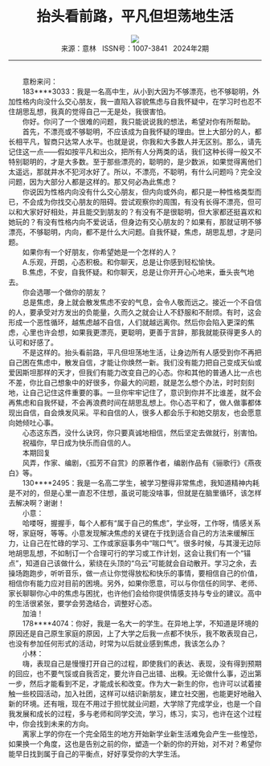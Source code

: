 # <center>抬头看前路，平凡但坦荡地生活</center>

<div align=center><img src="http://fslib.vip.qikan.cn/img.ashx?key=%d7%f7%d5%df%a3%ba"></div>

<center>来源：意林   ISSN号：1007-3841   2024年2期</center>

* * *

<br>　　意粉来问：  
　　183\*\*\*\*3033：我是一名高中生，从小到大因为不够漂亮，也不够聪明，外加性格内向没什么交心朋友，我一直陷入容貌焦虑与自我怀疑中，在学习时也忍不住胡思乱想，我真的觉得自己一无是处，我很害怕。  
　　你好。你问了一个很难的问题，我只能说说我的想法，希望对你有所帮助。  
　　首先，不漂亮或不够聪明，不应该成为自我怀疑的理由。世上大部分的人，都长相平凡，智商只达常人水平。也就是说，你我和大多数人并无区别。那么，请先记住这一点——假如按平凡和出众，把所有人分两类的话，我们这种长得一般又不特别聪明的，才是大多数。至于那些漂亮的，聪明的，是少数派，如果觉得离他们太遥远，那就井水不犯河水好了。所以，不漂亮，不聪明，有什么问题吗？完全没问题，因为大部分人都是这样的。那又何必為此焦虑？  
　　你说因为性格内向没有什么交心朋友，但内向或外向，都只是一种性格类型而已，不会成为你找交心朋友的阻碍。尝试观察你的周围，有没有长得不漂亮，但可以和大家好好相处，并且能交到朋友的？有没有不是很聪明，但大家都还挺喜欢和她玩的？有没有性格内向不爱说话，但身边有交心朋友的？如果有，那就证明不够漂亮，不够聪明，内向，都不是什么大问题。自我怀疑，焦虑，胡思乱想，才是问题。  
　　如果你有一个好朋友，你希望她是一个怎样的人？  
　　A.乐观，开朗，心态积极。和你聊天，总是让你感到轻松愉快。  
　　B.焦虑，不安，自我怀疑。和你聊天，总是让你开开心心地来，垂头丧气地去。  
　　你会选哪一个做你的朋友？  
　　总是焦虑，身上就会散发焦虑不安的气息，会令人敬而远之。接近一个不自信的人，要承受对方发出的负能量，久而久之就会让人不舒服和不耐烦。有时，这会形成一个恶性循环，越焦虑越不自信，人们就越远离你。然后你会陷入更深的焦虑，心里也许会想，如果我更漂亮，更聪明，更善于言辞，那我就能获得更多人的认可和好感了。  
　　不是这样的。抬头看前路，平凡但坦荡地生活，让身边所有人感受到你不再把自己困在焦虑中，散发自信，才能让你焕然一新。我们没有能力把自己变成天仙或爱因斯坦那样的天才，但我们有能力改变自己的心态。你和其他的普通人比一点也不差，你比自己想象中的好很多，你最大的问题，就是怎么想个办法，时时刻刻地，让自己记住这件重要的事。一旦你牢牢记住了，意识到你并不比谁差，就不会再焦虑和自我怀疑，不会再浪费时间在胡思乱想上。你心态平和了，做人做事都体现出自信，自会焕发风采。平和自信的人，很多人都会乐于和她交朋友，也会愿意向她倾吐心事。  
　　心态这东西，没什么诀窍，你只要真诚地相信，然后坚定去做就行，别害怕。  
　　祝福你，早日成为快乐而自信的人。  
　　本期回复  
　　风弄，作家、编剧，《孤芳不自赏》的原著作者，编剧作品有《骊歌行》《燕夜白》等。  
　　130\*\*\*\*2495：我是一名高二学生，被学习整得非常焦虑，我知道精神内耗是不对的，但是心里一直忍不住想，虽说可能没啥事，但就是在脑里循环，该怎样去解决啊？谢谢！  
　　小意：  
　　哈喽呀，握握手，每个人都有“属于自己的焦虑”，学业呀，工作呀，情感关系呀，家庭呀，等等。小意发现解决焦虑的关键在于找到适合自己的方法来缓解压力，让自己在忙碌的学习、工作或家庭事务中“喘口气”。很多时候，与其漫无边际地胡思乱想，不如制订一个合理可行的学习或工作计划，这会让我们有一个“锚点”，知道自己该做什么，萦绕在头顶的“乌云”可能就会自动散开。学习之余，去操场跑跑步，听听音乐，做一点让你觉得放松和快乐的事情，要相信自己的价值，相信你有能力应对目前的困境。另外，如果你愿意，可以与你信任的同学、老师、家长聊聊你心中的焦虑与困扰，也许他们会给你提供情感支持与专业的建议。高中的生活很紧张，要学会劳逸结合，调整好心态。  
　　加油！  
　　178\*\*\*\*4074：你好，我是一名大一的学生。在异地上学，不知道是环境的原因还是自己原生家庭的原因，上了大学之后我一点都不快乐，我不敢表现自己，也没有参加任何形式的活动，时常为以后就业感到焦虑，我该怎么办？  
　　小林：  
　　嗨，表现自己是慢慢打开自己的过程，即使我们的表达、表现，没有得到预期的回应，也不要气馁或自我否定，要允许自己出错、出糗。无论做什么事，迈出第一步，然后才能看到不足，才能成长和改变。作为大一新生的你，也许可以试着接触一些校园活动，加入社团，这样可以结识新朋友，建立社交圈，也能更好地融入新的环境。还有哦，现在不用过于担忧就业问题，大学除了完成学业，也是一个自我发展和成长的过程，多与老师和同学交流，学习，练习，实习，也许在这个过程中，你会找到未来的方向。  
　　离家上学的你在一个完全陌生的地方开始新学业新生活难免会产生一些惶恐，如果换一个角度，这也是告别之前的你，塑造一个新的你的开始，对不对？希望你能早日找到属于自己的平衡点，好好享受你的大学生活。
